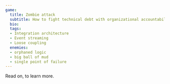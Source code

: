 ```yaml
---
game:
  title: Zombie attack
  subtitle: How to fight technical debt with organizational accountability
  bio:
  tags:
  - Integration architecture
  - Event streaming
  - Loose coupling
  enemies:
  - orphaned logic
  - big ball of mud
  - single point of failure
---
```


Read on, to learn more.
